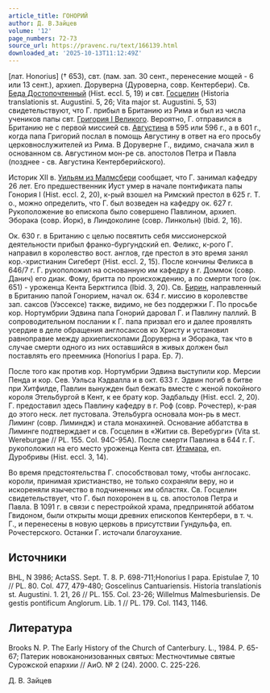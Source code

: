 ```yaml
---
article_title: ГОНОРИЙ
author: Д. В.Зайцев
volume: '12'
page_numbers: 72-73
source_url: https://pravenc.ru/text/166139.html
downloaded_at: '2025-10-13T11:12:49Z'
---
```


[лат. Honorius] († 653), свт. (пам. зап. 30 сент., перенесение мощей - 6 или 13 сент.), архиеп. Доруверна (Дуроверна, совр. Кентербери). Св. [Беда Достопочтенный](<https://pravenc.ru/text/Беда Достопочтенный.html>) (Hist. eccl. 5, 19) и свт. [Госцелин](https://pravenc.ru/text/Госцелин.html) (Historia translationis st. Augustini. 5, 26; Vita major st. Augustini. 5, 53) свидетельствуют, что Г. прибыл в Британию из Рима и был из числа учеников папы свт. [Григория I Великого](<https://pravenc.ru/text/Григорий I Великий.html>). Вероятно, Г. отправился в Британию не с первой миссией св. [Августина](https://pravenc.ru/text/АВГУСТИН.html) в 595 или 596 г., а в 601 г., когда папа Григорий послал в помощь Августину в ответ на его просьбу церковнослужителей из Рима. В Доруверне Г., видимо, сначала жил в основанном св. Августином мон-ре св. апостолов Петра и Павла (позднее - св. Августина Кентерберийского).

Историк XII в. [Уильям из Малмсбери](<https://pravenc.ru/text/Уильям из Малмсбери.html>) сообщает, что Г. занимал кафедру 26 лет. Его предшественник Иуст умер в начале понтификата папы Гонория I (Hist. eccl. 2, 20), к-рый взошел на Римский престол в 625 г. Т. о., можно определить, что Г. был возведен на кафедру ок. 627 г. Рукоположение во епископа было совершено Павлином, архиеп. Эборака (совр. Йорк), в Линдоколине (совр. Линкольн) (Ibid. 2, 16).

Ок. 630 г. в Британию с целью посвятить себя миссионерской деятельности прибыл франко-бургундский еп. Феликс, к-рого Г. направил в королевство вост. англов, где престол в это время занял кор.-христианин Сигеберт (Hist. eccl. 2, 15). После кончины Феликса в 646/7 г. Г. рукоположил на основанную им кафедру в г. Доммок (совр. Данич) его диак. Фому, бритта по происхождению, а по смерти того (ок. 651) - уроженца Кента Берктгилса (Ibid. 3, 20). Cв. [Бирин](https://pravenc.ru/text/Бирин.html), направленный в Британию папой Гонорием, начал ок. 634 г. миссию в королевстве зап. саксов (Уэссексе) также, видимо, не без поддержки Г. По просьбе кор. Нортумбрии Эдвина папа Гонорий даровал Г. и Павлину паллий. В сопроводительном послании к Г. папа призвал его и далее проявлять усердие в деле обращения англосаксов ко Христу и установил равноправие между архиепископами Доруверна и Эборака, так что в случае смерти одного из них оставшийся в живых должен был поставлять его преемника (Honorius I papa. Ep. 7).

После того как против кор. Нортумбрии Эдвина выступили кор. Мерсии Пенда и кор. Сев. Уэльса Кэдвалла и в окт. 633 г. Эдвин погиб в битве при Хитфилде, Павлин вынужден был бежать вместе с женой покойного короля Этельбургой в Кент, к ее брату кор. Эадбальду (Hist. eccl. 2, 20). Г. предоставил здесь Павлину кафедру в г. Роф (совр. Рочестер), к-рая до этого неск. лет пустовала. Этельбурга основала мон-рь в мест. Лиминг (совр. Лиминдж) и стала монахиней. Основание аббатства в Лиминге подтверждает и св. Госцелин в «Житии св. Веребурги» (Vita st. Wereburgae // PL. 155. Col. 94C-95A). После смерти Павлина в 644 г. Г. рукоположил на его место уроженца Кента свт. [Итамара](https://pravenc.ru/text/Итамара.html), еп. Дуробривы (Hist. eccl. 3, 14).

Во время предстоятельства Г. способствовал тому, чтобы англосакс. короли, принимая христианство, не только сохраняли веру, но и искореняли язычество в подчиненных им областях. Св. Госцелин свидетельствует, что Г. был похоронен в ц. св. апостолов Петра и Павла. В 1091 г. в связи с перестройкой храма, предпринятой аббатом Гвидоном, были открыты мощи древних епископов Кентербери, в т. ч. Г., и перенесены в новую церковь в присутствии Гундульфа, еп. Рочестерского. Останки Г. источали благоухание.

## Источники

BHL, N 3986; ActaSS. Sept. T. 8. P. 698-711;Honorius I papa. Epistulae 7, 10 // PL. 80. Col. 477, 479-480; Goscelinus Cantuariensis. Historia translationis st. Augustini. 1. 21, 26 // PL. 155. Col. 23-26; Willelmus Malmesburiensis. De gestis pontificum Anglorum. Lib. 1 // PL. 179. Col. 1143, 1146.

## Литература

Brooks N. P. The Early History of the Church of Canterbury. L., 1984. P. 65-67; Патерик новоканонизованных святых: Местночтимые святые Сурожской епархии // АиО. № 2 (24). 2000. C. 225-226.

Д. В.  Зайцев
